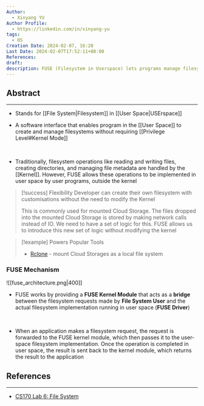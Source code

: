```yaml
---
Author:
  - Xinyang YU
Author Profile:
  - https://linkedin.com/in/xinyang-yu
tags:
  - OS
Creation Date: 2024-02-07, 16:20
Last Date: 2024-02-07T17:52:11+08:00
References: 
draft: 
description: FUSE (Filesystem in Userspace) lets programs manage filesystems without kernel privileges, enabling custom cloud storage mounts and powering tools like Rclone. It achieves this by acting as a bridge between user-space filesystem implementations and the kernel, forwarding requests and returning results.
---
```

## Abstract
---
- Stands for [[File System|Filesystem]] in [[User Space|USErspace]]
- A software interface that enables program in the [[User Space]] to create and manage filesystems without requiring [[Privilege Level#Kernel Mode]]

  </br>
  
- Traditionally, filesystem operations like reading and writing files, creating directories, and managing file metadata are handled by the [[Kernel]]. However, FUSE allows these operations to be implemented in user space by user programs, outside the kernel

>[!success] Flexibility 
> Developer can create their own filesystem with customisations without the need to modify the Kernel
> 
> This is commonly used for mounted Cloud Storage. The files dropped into the mounted Cloud Storage is stored by making network calls instead of IO. We need to have a set of logic for this. FUSE allows us to introduce this new set of logic without modifying the kernel

>[!example] Powers Popular Tools
>- [Rclone](https://rclone.org/) - mount Cloud Storages as a local file system 
### FUSE Mechanism
![[fuse_architecture.png|400]]

- FUSE works by providing a **FUSE Kernel Module** that acts as a **bridge** between the filesystem requests made by **File System User** and the actual filesystem implementation running in user space (**FUSE Driver**)

  </br>
  
- When an application makes a filesystem request, the request is forwarded to the FUSE kernel module, which then passes it to the user-space filesystem implementation. Once the operation is completed in user space, the result is sent back to the kernel module, which returns the result to the application


## References
---
- [CS170 Lab 6: File System](https://sites.cs.ucsb.edu/~trinabh/classes/w19/labs/lab6.html)